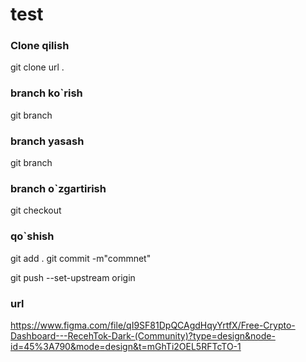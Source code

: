 # test

### Clone qilish
git clone url .

### branch ko`rish
git branch

### branch yasash
git branch <nomi>

### branch o`zgartirish
git checkout <nomi>

### qo`shish
git add .
git commit -m"commnet"

git push --set-upstream origin <branch nomi>


### url

https://www.figma.com/file/qI9SF81DpQCAgdHqyYrtfX/Free-Crypto-Dashboard---RecehTok-Dark-(Community)?type=design&node-id=45%3A790&mode=design&t=mGhTi2OEL5RFTcTO-1
